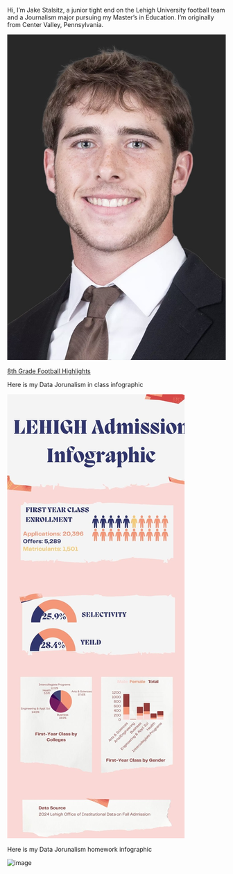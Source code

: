 Hi, I’m Jake Stalsitz, a junior tight end on the Lehigh University football team and a Journalism major pursuing my Master’s in Education. I’m originally from Center Valley, Pennsylvania.

![Profile PIC](https://github.com/jasd27/jasd27.github.io/blob/main/Headshot.jpg?raw=true)

[8th Grade Football Highlights](http://www.hudl.com/video/3/11794418/5d0278015eedad0e3054c547)

Here is my Data Jorunalism in class infographic

![Infograhic PIC](https://github.com/jasd27/jasd27.github.io/blob/main/Pink%20and%20Blue%20Collage%20Scrapbook%20Data%20Infographic.jpg?raw=true)

Here is my Data Jorunalism homework infographic

<img width="20" height="49" alt="image" src="https://github.com/user-attachments/assets/c806ce11-4619-4c6b-aa96-8d91dec8ffdb" />

